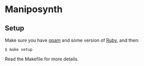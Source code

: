 # Maniposynth

## Setup

Make sure you have [opam](https://opam.ocaml.org/) and some version of [Ruby](https://www.ruby-lang.org/en/), and then:

```
$ make setup
```

Read the Makefile for more details.

